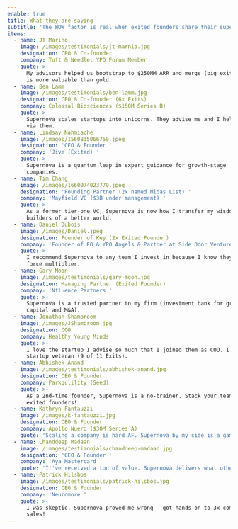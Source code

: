 ```yaml
---
enable: true
title: What they are saying
subtitle: 'The WOW factor is real when exited founders share their superpowers. '
items:
  - name: JT Marino
    image: /images/testimonials/jt-marnio.jpg
    designation: CEO & Co-founder
    company: Tuft & Needle. YPO Forum Member
    quote: >-
      My advisors helped us bootstrap to $250MM ARR and merge (big exit). Wisdom
      is more valuable than gold.
  - name: Ben Lamm
    image: /images/testimonials/ben-lamm.jpg
    designation: CEO & Co-founder (6x Exits)
    company: Colossal Biosciences ($150M Series B)
    quote: >-
      Supernova scales startups into unicorns. They advise me and I help others
      via them.
  - name: Lindsay Nahmiache
    image: /images/1560835066759.jpeg
    designation: 'CEO & Founder '
    company: 'Jive (Exited) '
    quote: >-
      Supernova is a quantum leap in expert guidance for growth-stage
      companies. 
  - name: Tim Chang
    image: /images/1660074023770.jpeg
    designation: 'Founding Partner (2x named Midas List) '
    company: 'Mayfield VC ($3B under management) '
    quote: >-
      As a former tier-one VC, Supernova is now how I transfer my wisdom to
      builders of a better world.
  - name: Daniel Dubois
    image: /images/Daniel.jpeg
    designation: Founder of Key (2x Exited Founder)
    company: 'Founder of EO & YPO Angels & Partner at Side Door Ventures ($100M Fund) '
    quote: >-
      I recommend Supernova to any team I invest in because I know they're a
      force multiplier. 
  - name: Gary Moon
    image: /images/testimonials/gary-moon.jpg
    designation: Managing Partner (Exited Founder)
    company: 'Nfluence Partners '
    quote: >-
      Supernova is a trusted partner to my firm (investment bank for growth
      capital and M&A).
  - name: Jonathan Shambroom
    image: /images/JShambroom.jpg
    designation: COO
    company: Healthy Young Minds
    quote: >-
      I love the startup I advise so much that I joined them as COO. I'm a
      startup veteran (9 of 11 Exits). 
  - name: Abhishek Anand
    image: /images/testimonials/abhishek-anand.jpg
    designation: CEO & Founder
    company: Parkqulility (Seed)
    quote: >-
      As a 2nd-time founder, Supernova is a no-brainer. Stack your team with
      exited founders! 
  - name: Kathryn Fantauzzi
    image: /images/k-fantauzzi.jpg
    designation: CEO & Founder
    company: Apollo Nuero ($30M Series A)
    quote: 'Scaling a company is hard AF. Supernova by my side is a game changer! '
  - name: Chanddeep Madaan
    image: /images/testimonials/chanddeep-madaan.jpg
    designation: 'CEO & Founder '
    company: 'Aya Mastercard '
    quote: 'I''ve received a ton of value. Supernova delivers what others advertise. '
  - name: Patrick Hilsbos
    image: /images/testimonials/patrick-hilsbos.jpg
    designation: CEO & Founder
    company: 'Neuromore '
    quote: >-
      I was skeptic. Supernova proved me wrong - got hands-on to 3x company
      sales!
---
```


